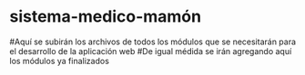 # sistema-medico-mamón
#Aquí se subirán los archivos de todos los módulos que se necesitarán para el desarrollo de la aplicación web
#De igual médida se irán agregando aquí los módulos ya finalizados
